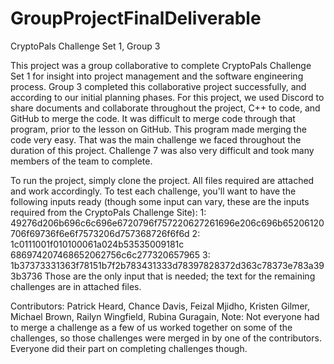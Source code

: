 # GroupProjectFinalDeliverable

CryptoPals Challenge Set 1, Group 3

This project was a group collaborative to complete CryptoPals Challenge Set 1 for insight into project management and the software engineering process. Group 3 completed this collaborative project successfully, and according to our initial planning phases. For this project, we used Discord to share documents and collaborate throughout the project, C++ to code, and GitHub to merge the code. It was difficult to merge code through that program, prior to the lesson on GitHub. This program made merging the code very easy. That was the main challenge we faced throughout the duration of this project. Challenge 7 was also very difficult and took many members of the team to complete. 

To run the project, simply clone the project. All files required are attached and work accordingly. To test each challenge, you'll want to have the following inputs ready (though some input can vary, these are the inputs required from the CryptoPals Challenge Site):
        1: 49276d206b696c6c696e6720796f757220627261696e206c696b65206120706f69736f6e6f7573206d757368726f6f6d
        2: 1c0111001f010100061a024b53535009181c
           686974207468652062756c6c277320657965
        3: 1b37373331363f78151b7f2b783431333d78397828372d363c78373e783a393b3736
Those are the only input that is needed; the text for the remaining challenges are in attached files.

Contributors: 
  Patrick Heard,
  Chance Davis,
  Feizal Mjidho,
  Kristen Gilmer,
  Michael Brown,
  Railyn Wingfield,
  Rubina Guragain,
Note: Not everyone had to merge a challenge as a few of us worked together on some of the challenges, so those challenges were merged in by one of the contributors. Everyone did their part on completing challenges though.
